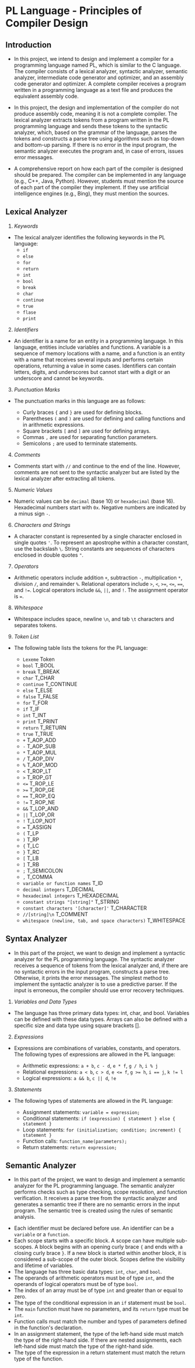 # PL Language - Principles of Compiler Design
## Introduction
- In this project, we intend to design and implement a compiler for a programming language named PL, which is similar to the C language. The compiler consists of a lexical analyzer, syntactic analyzer, semantic analyzer, intermediate code generator and optimizer, and an assembly code generator and optimizer. A complete compiler receives a program written in a programming language as a text file and produces the equivalent assembly code.

- In this project, the design and implementation of the compiler do not produce assembly code, meaning it is not a complete compiler. The lexical analyzer extracts tokens from a program written in the PL programming language and sends these tokens to the syntactic analyzer, which, based on the grammar of the language, parses the tokens and constructs a parse tree using algorithms such as top-down and bottom-up parsing. If there is no error in the input program, the semantic analyzer executes the program and, in case of errors, issues error messages.

- A comprehensive report on how each part of the compiler is designed should be prepared. The compiler can be implemented in any language (e.g., C++, Java, Python). However, students must mention the source of each part of the compiler they implement. If they use artificial intelligence engines (e.g., Bing), they must mention the sources.

## Lexical Analyzer
1. *Keywords*
- The lexical analyzer identifies the following keywords in the PL language:
    * `if`
    * `else`
    * `for`
    * `return`
    * `int`
    * `bool`
    * `break`
    * `char`
    * `continue`
    * `true`
    * `flase`
    * `print`

2. *Identifiers*
- An identifier is a name for an entity in a programming language. In this language, entities include variables and functions. A variable is a sequence of memory locations with a name, and a function is an entity with a name that receives several inputs and performs certain operations, returning a value in some cases. Identifiers can contain letters, digits, and underscores but cannot start with a digit or an underscore and cannot be keywords.

3. *Punctuation Marks*
- The punctuation marks in this language are as follows:

    * Curly braces `{` and `}` are used for defining blocks.
    * Parentheses `(` and `)` are used for defining and calling functions and in arithmetic expressions.
    * Square brackets `[` and `]` are used for defining arrays.
    * Commas `,` are used for separating function parameters.
    * Semicolons `;` are used to terminate statements.

4. *Comments*
- Comments start with `//` and continue to the end of the line. However, comments are not sent to the syntactic analyzer but are listed by the lexical analyzer after extracting all tokens.

5. *Numeric Values*
- Numeric values can be `decimal` (base 10) or `hexadecimal` (base 16). Hexadecimal numbers start with `0x`. Negative numbers are indicated by a minus sign `-`.

6. *Characters and Strings*
- A character constant is represented by a single character enclosed in single quotes `'`. To represent an apostrophe within a character constant, use the backslash `\`. String constants are sequences of characters enclosed in double quotes `"`.

7. *Operators*
- Arithmetic operators include addition `+`, subtraction `-`, multiplication `*`, division `/`, and remainder `%`. Relational operators include `>`, `<`, `>=`, `<=`, `==`, and `!=`. Logical operators include `&&`, `||`, and `!`. The assignment operator is `=`.

8. *Whitespace*
- Whitespace includes space, newline `\n`, and tab `\t` characters and separates tokens.

9. *Token List*
- The following table lists the tokens for the PL language:

    * `Lexeme`         Token
    * `bool`           T_BOOL
    * `break`          T_BREAK
    * `char`           T_CHAR
    * `continue`       T_CONTINUE
    * `else`           T_ELSE
    * `false`          T_FALSE
    * `for`            T_FOR
    * `if`             T_IF
    * `int`            T_INT
    * `print`          T_PRINT
    * `return`         T_RETURN
    * `true`           T_TRUE
    * `+`              T_AOP_ADD
    * `-`              T_AOP_SUB
    * `*`              T_AOP_MUL
    * `/`              T_AOP_DIV
    * `%`              T_AOP_MOD
    * `<`              T_ROP_LT
    * `>`              T_ROP_GT
    * `<=`             T_ROP_LE
    * `>=`             T_ROP_GE
    * `==`             T_ROP_EQ
    * `!=`             T_ROP_NE
    * `&&`            T_LOP_AND
    * `||`             T_LOP_OR
    * `!`              T_LOP_NOT
    * `=`              T_ASSIGN
    * `(`              T_LP
    * `)`              T_RP
    * `{`              T_LC
    * `}`              T_RC
    * `[`              T_LB
    * `]`              T_RB
    * `;`              T_SEMICOLON
    * `,`              T_COMMA
    * `variable or function names` T_ID
    * `decimal integers` T_DECIMAL
    * `hexadecimal integers` T_HEXADECIMAL
    * `constant strings "[string]"` T_STRING
    * `constant characters '[character]'` T_CHARACTER
    * `//[string]\n` T_COMMENT
    * `whitespace (newline, tab, and space characters)` T_WHITESPACE


## Syntax Analyzer
- In this part of the project, we want to design and implement a syntactic analyzer for the PL programming language. The syntactic analyzer receives a sequence of tokens from the lexical analyzer and, if there are no syntactic errors in the input program, constructs a parse tree. Otherwise, it prints the error messages. The simplest method to implement the syntactic analyzer is to use a predictive parser. If the input is erroneous, the compiler should use error recovery techniques.

1. *Variables and Data Types*
- The language has three primary data types: int, char, and bool. Variables can be defined with these data types. Arrays can also be defined with a specific size and data type using square brackets [].

2. *Expressions*
- Expressions are combinations of variables, constants, and operators. The following types of expressions are allowed in the PL language:

    * Arithmetic expressions: `a + b`, `c - d`, `e * f`, `g / h`, `i % j`
    * Relational expressions: `a < b`, `c > d`, `e <= f`, `g >= h`, `i == j`, `k != l`
    * Logical expressions: `a && b`, `c || d`, `!e`

3. *Statements*
- The following types of statements are allowed in the PL language:

    * Assignment statements: `variable = expression;`
    * Conditional statements: `if (expression) { statement } else { statement }`
    * Loop statements: `for (initialization; condition; increment) { statement }`
    * Function calls: `function_name(parameters);`
    * Return statements: `return expression;`

## Semantic Analyzer

- In this part of the project, we want to design and implement a semantic analyzer for the PL programming language. The semantic analyzer performs checks such as type checking, scope resolution, and function verification. It receives a parse tree from the syntactic analyzer and generates a semantic tree if there are no semantic errors in the input program. The semantic tree is created using the rules of semantic analysis.

* Each identifier must be declared before use. An identifier can be a `variable` or a `function`.
* Each scope starts with a specific block. A scope can have multiple sub-scopes. A block begins with an opening curly brace `{` and ends with a closing curly brace `}`. If a new block is started within another block, it is considered a sub-scope of the outer block. Scopes define the visibility and lifetime of variables.
* The language has three basic data types: `int`, `char`, and `bool`.
* The operands of arithmetic operators must be of type `int`, and the operands of logical operators must be of type `bool`.
* The index of an array must be of type `int` and greater than or equal to zero.
* The type of the conditional expression in an `if` statement must be `bool`.
* The `main` function must have no parameters, and its `return` type must be `int`.
* Function calls must match the number and types of parameters defined in the function's declaration.
* In an assignment statement, the type of the left-hand side must match the type of the right-hand side. If there are nested assignments, each left-hand side must match the type of the right-hand side.
* The type of the expression in a return statement must match the return type of the function.
